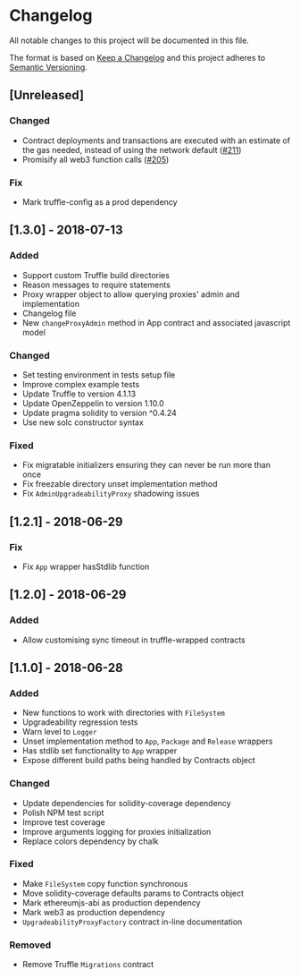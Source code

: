 # Changelog
All notable changes to this project will be documented in this file.

The format is based on [Keep a Changelog](http://keepachangelog.com/en/1.0.0/)
and this project adheres to [Semantic Versioning](http://semver.org/spec/v2.0.0.html).

## [Unreleased]

### Changed
- Contract deployments and transactions are executed with an estimate of the gas needed, instead of using the network default ([#211](https://github.com/zeppelinos/zos-lib/pull/211))
- Promisify all web3 function calls ([#205](https://github.com/zeppelinos/zos-lib/issues/205)) 

### Fix
- Mark truffle-config as a prod dependency

## [1.3.0] - 2018-07-13

### Added
- Support custom Truffle build directories
- Reason messages to require statements
- Proxy wrapper object to allow querying proxies' admin and implementation
- Changelog file
- New `changeProxyAdmin` method in App contract and associated javascript model

### Changed
- Set testing environment in tests setup file
- Improve complex example tests
- Update Truffle to version 4.1.13
- Update OpenZeppelin to version 1.10.0
- Update pragma solidity to version ^0.4.24
- Use new solc constructor syntax

### Fixed
- Fix migratable initializers ensuring they can never be run more than once
- Fix freezable directory unset implementation method
- Fix `AdminUpgradeabilityProxy` shadowing issues

## [1.2.1] - 2018-06-29

### Fix
- Fix `App` wrapper hasStdlib function

## [1.2.0] - 2018-06-29

### Added
- Allow customising sync timeout in truffle-wrapped contracts

## [1.1.0] - 2018-06-28

### Added
- New functions to work with directories with `FileSystem`
- Upgradeability regression tests 
- Warn level to `Logger`
- Unset implementation method to `App`, `Package` and `Release` wrappers
- Has stdlib set functionality to `App` wrapper
- Expose different build paths being handled by Contracts object

### Changed
- Update dependencies for solidity-coverage dependency
- Polish NPM test script
- Improve test coverage
- Improve arguments logging for proxies initialization
- Replace colors dependency by chalk 

### Fixed
- Make `FileSystem` copy function synchronous
- Move solidity-coverage defaults params to Contracts object
- Mark ethereumjs-abi as production dependency
- Mark web3 as production dependency
- `UpgradeabilityProxyFactory` contract in-line documentation

### Removed
- Remove Truffle `Migrations` contract

